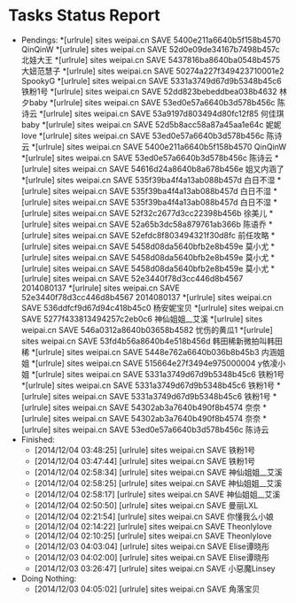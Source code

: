 Tasks Status Report
============

* Pendings:
    *[urlrule] sites weipai.cn SAVE 5400e211a6640b5f158b4570 QinQinW
    *[urlrule] sites weipai.cn SAVE 52d0e09de34167b7498b457c 北娃大王
    *[urlrule] sites weipai.cn SAVE 5437816ba8640ba0548b4575 大妞范慧子
    *[urlrule] sites weipai.cn SAVE 50274a227f349423710001e2 SpookyG
    *[urlrule] sites weipai.cn SAVE 5331a3749d67d9b5348b45c6 铁粉1号
    *[urlrule] sites weipai.cn SAVE 52dd823bebeddbea038b4632 林夕baby
    *[urlrule] sites weipai.cn SAVE 53ed0e57a6640b3d578b456c 陈诗云
    *[urlrule] sites weipai.cn SAVE 53a9197d803494d80fc12f85 何佳琪baby
    *[urlrule] sites weipai.cn SAVE 52d5b8acc58a87a45aa1e64c 妮妮love
    *[urlrule] sites weipai.cn SAVE 53ed0e57a6640b3d578b456c 陈诗云
    *[urlrule] sites weipai.cn SAVE 5400e211a6640b5f158b4570 QinQinW
    *[urlrule] sites weipai.cn SAVE 53ed0e57a6640b3d578b456c 陈诗云
    *[urlrule] sites weipai.cn SAVE 54616d24a8640b8a678b456e 姐又内涵了
    *[urlrule] sites weipai.cn SAVE 535f39ba4f4a13ab088b457d 白日不湿
    *[urlrule] sites weipai.cn SAVE 535f39ba4f4a13ab088b457d 白日不湿
    *[urlrule] sites weipai.cn SAVE 535f39ba4f4a13ab088b457d 白日不湿
    *[urlrule] sites weipai.cn SAVE 52f32c2677d3cc22398b456b 徐美儿
    *[urlrule] sites weipai.cn SAVE 52a65b3dc58a879761ab366b 陈语乔
    *[urlrule] sites weipai.cn SAVE 52efdc8f803494321f30d8fc 前任攻略
    *[urlrule] sites weipai.cn SAVE 5458d08da5640bfb2e8b459e 莫小尤
    *[urlrule] sites weipai.cn SAVE 5458d08da5640bfb2e8b459e 莫小尤
    *[urlrule] sites weipai.cn SAVE 5458d08da5640bfb2e8b459e 莫小尤
    *[urlrule] sites weipai.cn SAVE 52e3440f78d3cc446d8b4567 2014080137
    *[urlrule] sites weipai.cn SAVE 52e3440f78d3cc446d8b4567 2014080137
    *[urlrule] sites weipai.cn SAVE 536ddfcf9d67d94c418b45c0 杨安妮宝贝
    *[urlrule] sites weipai.cn SAVE 5277f433813494257c2eb0c6 神仙姐姐__艾溪
    *[urlrule] sites weipai.cn SAVE 546a0312a8640b03658b4582 忧伤的黄瓜1
    *[urlrule] sites weipai.cn SAVE 53fd4b56a8640b4e518b456d 韩田稀新微拍叫韩田稀
    *[urlrule] sites weipai.cn SAVE 5448e762a6640b036b8b45b3 内涵姐姐
    *[urlrule] sites weipai.cn SAVE 515664e27f3494e975000004 y依凌小姐
    *[urlrule] sites weipai.cn SAVE 5331a3749d67d9b5348b45c6 铁粉1号
    *[urlrule] sites weipai.cn SAVE 5331a3749d67d9b5348b45c6 铁粉1号
    *[urlrule] sites weipai.cn SAVE 5331a3749d67d9b5348b45c6 铁粉1号
    *[urlrule] sites weipai.cn SAVE 54302ab3a7640b490f8b4574 奈奈
    *[urlrule] sites weipai.cn SAVE 54302ab3a7640b490f8b4574 奈奈
    *[urlrule] sites weipai.cn SAVE 53ed0e57a6640b3d578b456c 陈诗云
* Finished:
    * [2014/12/04 03:48:25] [urlrule] sites weipai.cn SAVE 铁粉1号
    * [2014/12/04 03:47:44] [urlrule] sites weipai.cn SAVE 铁粉1号
    * [2014/12/04 02:58:34] [urlrule] sites weipai.cn SAVE 神仙姐姐__艾溪
    * [2014/12/04 02:58:25] [urlrule] sites weipai.cn SAVE 神仙姐姐__艾溪
    * [2014/12/04 02:58:17] [urlrule] sites weipai.cn SAVE 神仙姐姐__艾溪
    * [2014/12/04 02:50:50] [urlrule] sites weipai.cn SAVE 曼丽LXL
    * [2014/12/04 02:21:54] [urlrule] sites weipai.cn SAVE 你懂我么小娘
    * [2014/12/04 02:14:22] [urlrule] sites weipai.cn SAVE Theonlylove
    * [2014/12/04 02:10:25] [urlrule] sites weipai.cn SAVE Theonlylove
    * [2014/12/03 04:03:04] [urlrule] sites weipai.cn SAVE Elise谭晓彤
    * [2014/12/03 04:02:00] [urlrule] sites weipai.cn SAVE Elise谭晓彤
    * [2014/12/03 03:26:47] [urlrule] sites weipai.cn SAVE 小惡魔Linsey
* Doing Nothing:
    * [2014/12/03 04:05:02] [urlrule] sites weipai.cn SAVE 角落宝贝
